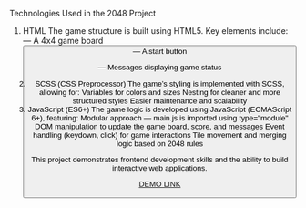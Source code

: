Technologies Used in the 2048 Project
1. HTML
    The game structure is built using HTML5. Key elements include:
      <table> — A 4x4 game board
      <button> — A start button
      <p> — Messages displaying game status
2. SCSS (CSS Preprocessor)
    The game’s styling is implemented with SCSS, allowing for:
      Variables for colors and sizes
      Nesting for cleaner and more structured styles
      Easier maintenance and scalability
3. JavaScript (ES6+)
    The game logic is developed using JavaScript (ECMAScript 6+), featuring:
      Modular approach — main.js is imported using type="module"
      DOM manipulation to update the game board, score, and messages
      Event handling (keydown, click) for game interactions
      Tile movement and merging logic based on 2048 rules

This project demonstrates frontend development skills and the ability to build interactive web applications.

[DEMO LINK](https://Andrew77788.github.io/2048_game/)
